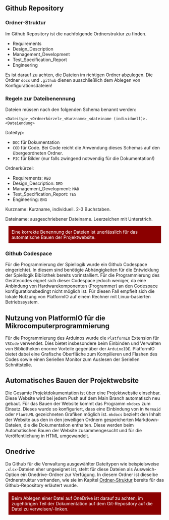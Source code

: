 ## Github Repository 

### Ordner-Struktur

Im Github Repository ist die nachfolgende Ordnerstruktur zu finden.

- Requirements 
- Design_Description
- Management_Development
- Test_Specification_Report
- Engineering

Es ist darauf zu achten, die Dateien im richtigen Ordner abzulegen. Die Ordner ```docs``` und ```.github``` dienen ausschließlich dem Ablegen von Konfigurationsdateien!

### Regeln zur Dateibenennung

Dateien müssen nach den folgenden Schema benannt werden:

```
<Dateityp>_<Ordnerkürzel>_<Kurzname>_<dateiname (individuell)>.<Dateiendung>
```

Dateityp:

  - ```DOC``` für Dokumentation
  - ```COD``` für Code. Bei Code reicht die Anwendung dieses Schemas auf den übergeordneten Ordner.
  - ```PIC``` für Bilder (nur falls zwingend notwendig für die Dokumentation!)

Ordnerkürzel:

  - Requirements: ```REQ```
  - Design_Description: ```DED```
  - Management_Development: ```MAD```
  - Test_Specification_Report: ```TES```
  - Engineering: ```ENG```

Kurzname: Kurzname, individuell. 2-3 Buchstaben.

Dateiname: ausgeschriebener Dateiname. Leerzeichen mit Unterstrich.

<div style="background: #8b0000; color: white; padding: 10px; margin: 10px;">
Eine korrekte Benennung der Dateien ist unerlässlich für das automatische Bauen der Projektwebsite.
</div>

### Github Codespace

Für die Programmierung der Spiellogik wurde ein Github Codespace eingerichtet. In diesem sind benötigte Abhängigkeiten für die Entwicklung der Spiellogik Bibliothek bereits vorinstalliert. Für die Programmierung des Gerätecodes eignet sich dieser Codespace jedoch weniger, da eine Anbindung von Hardwarekomponenten (Programmer) an den Codespace konfigurationsbedingt nicht möglich ist. Für diesen Fall empfielt sich die lokale Nutzung von PlatformIO auf einem Rechner mit Linux-basierten Betriebssystem.
  
## Nutzung von PlatformIO für die Mikrocomputerprogrammierung

Für die Programmierung des Arduinos wurde die ```PlatformIO``` Extension für ```VSCode``` verwendet. Dies bietet insbesondere beim Einbinden und Verwalten von Bibliotheken enorme Vorteile gegenüber der ```ArduinoIDE```. PlatformIO bietet dabei eine Grafische Oberfläche zum Kompilieren und Flashen des Codes sowie einen Seriellen Monitor zum Auslesen der Seriellen Schnittstelle.

## Automatisches Bauen der Projektwebsite

Die Gesamte Projektdokumentation ist über eine Projektwebsite einsehbar. Diese Website wird bei jedem Push auf dem Main Branch automatisch neu gebaut. Für das Bauen der Website kommt das Programm ```mkdocs``` zum Einsatz. Dieses wurde so konfiguriert, dass eine Einbindung von in ```Mermaid``` oder ```PlantUML``` gezeichneten Grafiken möglich ist. ```mkdocs``` bezieht den Inhalt der Website aus den in den jeweiligen Ordnern gespeicherten Markdown-Dateien, die die Dokumentation enthalten. Diese werden beim Automatischen Bauen der Website zusammengesucht und für die Veröffentlichung in HTML umgewandelt.

## Onedrive

Da Github für die Verwaltung ausgewählter Dateitypen wie beispielsweise ```.xlsx```-Dateien eher ungeeignet ist, steht für diese Dateien als Ausweich-Option ein Onedrive-Ordner zur Verfügung. In diesem Ordner ist dieselbe Ordnerstruktur vorhanden, wie sie im Kapitel [Ordner-Struktur](#Ordner-Struktur) bereits für das Github-Repository erläutert wurde. 

<div style="background: #8b0000; color: white; padding: 10px; margin: 10px;">
Beim Ablegen einer Datei auf OneDrive ist darauf zu achten, im zugehörigen Teil der Dokumentation auf dem Git-Repository auf die Datei zu verweisen/-linken.
</div>
